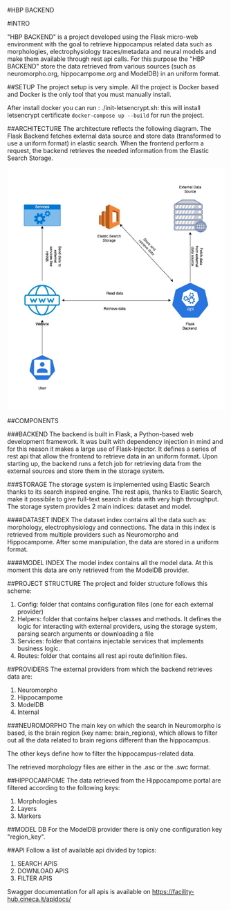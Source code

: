 #HBP BACKEND

#INTRO

"HBP BACKEND" is a project developed using the Flask micro-web environment with the goal to retrieve hippocampus related data such as morphologies, electrophysiology traces/metadata and neural models and make them available through rest api calls. For this purpose the "HBP BACKEND" store the data retrieved from various sources (such as neuromorpho.org, hippocampome.org and ModelDB) in an uniform format.

##SETUP
The project setup is very simple. All the project is Docker based and Docker is the only tool that you must manually install.

After install docker you can run :
./init-letsencrypt.sh: this will install letsencrypt certificate
`docker-compose up --build` for run the project.

##ARCHITECTURE
The architecture reflects the following diagram.
The Flask Backend fetches external data source and store data (transformed to use a uniform format) in elastic search.
When the frontend perform a request, the backend retrieves the needed information from the Elastic Search Storage.

![architecture](architecture.jpg)

##COMPONENTS

###BACKEND
The backend is built in Flask, a Python-based web development framework.
It was built with dependency injection in mind and for this reason it makes a large use of Flask-Injector. 
It defines a series of rest api that allow the frontend to retrieve data in an uniform format.
Upon starting up, the backend runs a fetch job for retrieving data from the external sources and store them in the storage system.

###STORAGE
The storage system is implemented using Elastic Search thanks to its search inspired engine.
The rest apis, thanks to Elastic Search, make it possibile to give full-text search in data with very high throughput.
The storage system provides 2 main indices: dataset and model.

####DATASET INDEX
The dataset index contains all the data such as: morphology, electrophysiology and connections.
The data in this index is retrieved from multiple providers such as Neuromorpho and Hippocampome.
After some manipulation, the data are stored in a uniform format.


####MODEL INDEX
The model index contains all the model data.
At this moment this data are only retrieved from the ModelDB provider.


##PROJECT STRUCTURE
The project and folder structure follows this scheme:
1. Config: folder that contains configuration files (one for each external provider)
2. Helpers: folder that contains helper classes and methods. It defines the logic for interacting with external providers, using the storage system, parsing search arguments or downloading a file
3. Services: folder that contains injectable services that implements business logic.
4. Routes: folder that contains all rest api route definition files.

##PROVIDERS
The external providers from which the backend retrieves data are:
1. Neuromorpho
2. Hippocampome
3. ModelDB
4. Internal

###NEUROMORPHO
The main key on which the search in Neuromorpho is based, is the brain region (key name: brain_regions), which allows to filter out all the data related to brain regions different than the hippocampus.

The other keys define how to filter the hippocampus-related data.

The retrieved morphology files are either in the .asc or the .swc format.

##HIPPOCAMPOME
The data retrieved from the Hippocampome portal are filtered according to the following keys:
1. Morphologies
2. Layers
3. Markers


##MODEL DB
For the ModelDB provider there is only one configuration key "region_key".

##API
Follow a list of available api divided by topics:

1. SEARCH APIS
2. DOWNLOAD APIS
3. FILTER APIS

Swagger documentation for all apis is available on https://facility-hub.cineca.it/apidocs/
